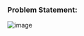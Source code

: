 ### Problem Statement:

![image](https://user-images.githubusercontent.com/35657846/177832180-644ee2dd-c86b-4371-8eae-64dffef96510.png)
